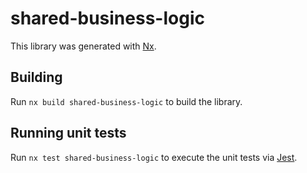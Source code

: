 # shared-business-logic

This library was generated with [Nx](https://nx.dev).

## Building

Run `nx build shared-business-logic` to build the library.

## Running unit tests

Run `nx test shared-business-logic` to execute the unit tests via [Jest](https://jestjs.io).
